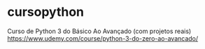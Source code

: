 # cursopython 

Curso de Python 3 do Básico Ao Avançado (com projetos reais)
https://www.udemy.com/course/python-3-do-zero-ao-avancado/
